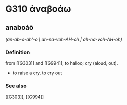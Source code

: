 # G310 ἀναβοάω

## anaboáō

_(an-ab-o-ah'-o | ah-na-voh-AH-oh | ah-na-voh-AH-oh)_

### Definition

from [[G303]] and [[G994]]; to halloo; cry (aloud, out).

- to raise a cry, to cry out

### See also

[[G303]], [[G994]]

